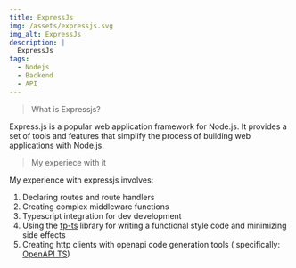 ```yaml
---
title: ExpressJs
img: /assets/expressjs.svg
img_alt: ExpressJs
description: |
  ExpressJs
tags:
  - Nodejs
  - Backend 
  - API
---
```


> What is Expressjs?

Express.js is a popular web application framework for Node.js. It provides a set of tools and features that simplify the process of building web applications
with Node.js.

> My experiece with it

My experience with expressjs involves:

1. Declaring routes and route handlers 
2. Creating complex middleware functions
3. Typescript integration for dev development
4. Using the [fp-ts](https://gcanti.github.io/fp-ts/) library for writing a functional style code and minimizing side effects
5. Creating http clients with openapi code generation tools ( specifically: [OpenAPI TS](https://openapi-ts.pages.dev/))
